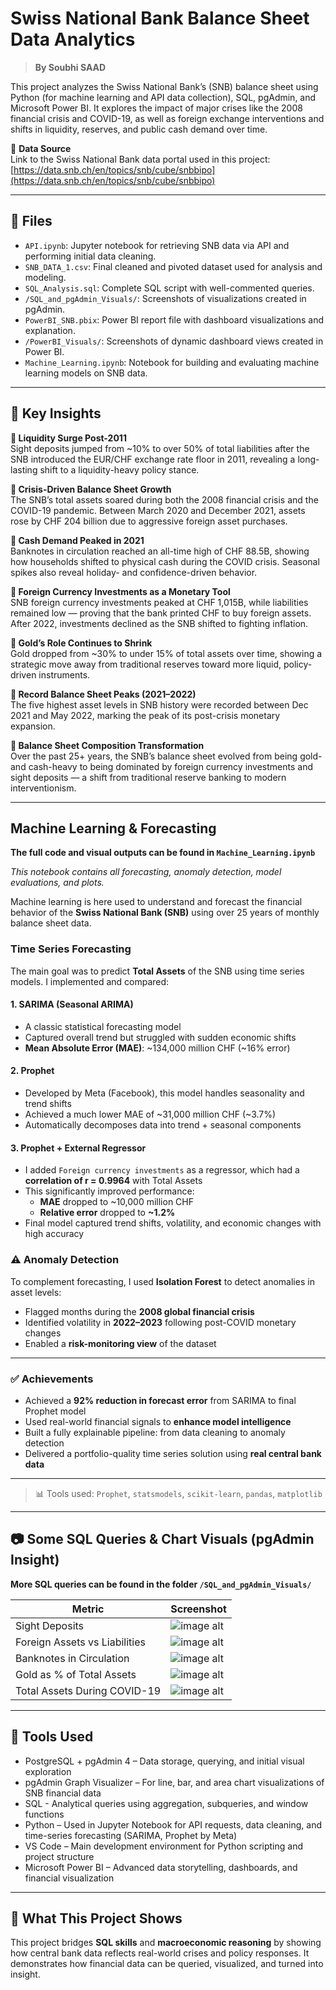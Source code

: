 # Swiss National Bank Balance Sheet Data Analytics

> **By Soubhi SAAD**

This project analyzes the Swiss National Bank’s (SNB) balance sheet using Python (for machine learning and API data collection), SQL, pgAdmin, and Microsoft Power BI. It explores the impact of major crises like the 2008 financial crisis and COVID-19, as well as foreign exchange interventions and shifts in liquidity, reserves, and public cash demand over time.

🔗 **Data Source**  
Link to the Swiss National Bank data portal used in this project:  
[https://data.snb.ch/en/topics/snb/cube/snbbipo](https://data.snb.ch/en/topics/snb/cube/snbbipo)

---

## 📂 Files

- `API.ipynb`: Jupyter notebook for retrieving SNB data via API and performing initial data cleaning.
- `SNB_DATA_1.csv`: Final cleaned and pivoted dataset used for analysis and modeling.
- `SQL_Analysis.sql`: Complete SQL script with well-commented queries.
- `/SQL_and_pgAdmin_Visuals/`: Screenshots of visualizations created in pgAdmin.
- `PowerBI_SNB.pbix`: Power BI report file with dashboard visualizations and explanation.
- `/PowerBI_Visuals/`: Screenshots of dynamic dashboard views created in Power BI.
- `Machine_Learning.ipynb`: Notebook for building and evaluating machine learning models on SNB data.

---

## 📌 Key Insights

**🔹 Liquidity Surge Post-2011**  
Sight deposits jumped from ~10% to over 50% of total liabilities after the SNB introduced the EUR/CHF exchange rate floor in 2011, revealing a long-lasting shift to a liquidity-heavy policy stance.

**🔹 Crisis-Driven Balance Sheet Growth**  
The SNB’s total assets soared during both the 2008 financial crisis and the COVID-19 pandemic. Between March 2020 and December 2021, assets rose by CHF 204 billion due to aggressive foreign asset purchases.

**🔹 Cash Demand Peaked in 2021**  
Banknotes in circulation reached an all-time high of CHF 88.5B, showing how households shifted to physical cash during the COVID crisis. Seasonal spikes also reveal holiday- and confidence-driven behavior.

**🔹 Foreign Currency Investments as a Monetary Tool**  
SNB foreign currency investments peaked at CHF 1,015B, while liabilities remained low — proving that the bank printed CHF to buy foreign assets. After 2022, investments declined as the SNB shifted to fighting inflation.

**🔹 Gold’s Role Continues to Shrink**  
Gold dropped from ~30% to under 15% of total assets over time, showing a strategic move away from traditional reserves toward more liquid, policy-driven instruments.

**🔹 Record Balance Sheet Peaks (2021–2022)**  
The five highest asset levels in SNB history were recorded between Dec 2021 and May 2022, marking the peak of its post-crisis monetary expansion.

**🔹 Balance Sheet Composition Transformation**  
Over the past 25+ years, the SNB’s balance sheet evolved from being gold- and cash-heavy to being dominated by foreign currency investments and sight deposits — a shift from traditional reserve banking to modern interventionism.

---

## Machine Learning & Forecasting
**The full code and visual outputs can be found in `Machine_Learning.ipynb`**

*This notebook contains all forecasting, anomaly detection, model evaluations, and plots.*

Machine learning is here used to understand and forecast the financial behavior of the **Swiss National Bank (SNB)** using over 25 years of monthly balance sheet data.

### Time Series Forecasting

The main goal was to predict **Total Assets** of the SNB using time series models. I implemented and compared:

#### 1. SARIMA (Seasonal ARIMA)
- A classic statistical forecasting model
- Captured overall trend but struggled with sudden economic shifts
- **Mean Absolute Error (MAE)**: ~134,000 million CHF (~16% error)

#### 2. Prophet
- Developed by Meta (Facebook), this model handles seasonality and trend shifts
- Achieved a much lower MAE of ~31,000 million CHF (~3.7%)
- Automatically decomposes data into trend + seasonal components

#### 3. Prophet + External Regressor
- I added `Foreign currency investments` as a regressor, which had a **correlation of r = 0.9964** with Total Assets
- This significantly improved performance:
  - **MAE** dropped to ~10,000 million CHF
  - **Relative error** dropped to **~1.2%**
- Final model captured trend shifts, volatility, and economic changes with high accuracy

### ⚠️ Anomaly Detection

To complement forecasting, I used **Isolation Forest** to detect anomalies in asset levels:

- Flagged months during the **2008 global financial crisis**
- Identified volatility in **2022–2023** following post-COVID monetary changes
- Enabled a **risk-monitoring view** of the dataset

---

### ✅ Achievements
- Achieved a **92% reduction in forecast error** from SARIMA to final Prophet model
- Used real-world financial signals to **enhance model intelligence**
- Built a fully explainable pipeline: from data cleaning to anomaly detection
- Delivered a portfolio-quality time series solution using **real central bank data**

---

> 📊 Tools used: `Prophet`, `statsmodels`, `scikit-learn`, `pandas`, `matplotlib`

---

## 📷 Some SQL Queries & Chart Visuals (pgAdmin Insight)
**More SQL queries can be found in the folder `/SQL_and_pgAdmin_Visuals/`**

| Metric                          | Screenshot                                  |
|----------------------------------|---------------------------------------------|
| Sight Deposits | ![image alt](https://github.com/soubhisaad/Swiss-National-Bank-Balance-Sheet-Data-Analytics-Project/blob/73b975ba4c53b6afa5a3b1ae374525578ef3a8be/SQL_and_pgAdmin_Visuals/sight_deposits.png)
| Foreign Assets vs Liabilities   | ![image alt](https://github.com/soubhisaad/Swiss-National-Bank-Balance-Sheet-Data-Analytics-Project/blob/73b975ba4c53b6afa5a3b1ae374525578ef3a8be/SQL_and_pgAdmin_Visuals/Foreign%20Currency%20Liabilities%20vs%20Investments.png)|
| Banknotes in Circulation        | ![image alt](https://github.com/soubhisaad/Swiss-National-Bank-Balance-Sheet-Data-Analytics-Project/blob/73b975ba4c53b6afa5a3b1ae374525578ef3a8be/SQL_and_pgAdmin_Visuals/Banknotes%20in%20circulation.png)        |
| Gold as % of Total Assets       | ![image alt](https://github.com/soubhisaad/Swiss-National-Bank-Balance-Sheet-Data-Analytics-Project/blob/73b975ba4c53b6afa5a3b1ae374525578ef3a8be/SQL_and_pgAdmin_Visuals/Gold_Ratio%20in%20total%20assets.png)                  |
| Total Assets During COVID-19    | ![image alt](https://github.com/soubhisaad/Swiss-National-Bank-Balance-Sheet-Data-Analytics-Project/blob/73b975ba4c53b6afa5a3b1ae374525578ef3a8be/SQL_and_pgAdmin_Visuals/Total_assets%20COVID-19.png)          |

---

## 🔧 Tools Used

- PostgreSQL + pgAdmin 4 – Data storage, querying, and initial visual exploration
- pgAdmin Graph Visualizer – For line, bar, and area chart visualizations of SNB financial data
- SQL - Analytical queries using aggregation, subqueries, and window functions
- Python – Used in Jupyter Notebook for API requests, data cleaning, and time-series forecasting (SARIMA, Prophet by Meta)
- VS Code – Main development environment for Python scripting and project structure
- Microsoft Power BI – Advanced data storytelling, dashboards, and financial visualization

---

## 🧠 What This Project Shows

This project bridges **SQL skills** and **macroeconomic reasoning** by showing how central bank data reflects real-world crises and policy responses. It demonstrates how financial data can be queried, visualized, and turned into insight.

